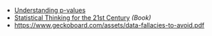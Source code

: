 - [Understanding p-values](https://hackernoon.com/explaining-p-values-with-puppies-af63d68005d0)
- [Statistical Thinking for the 21st Century](http://statsthinking21.org/) _(Book)_
- https://www.geckoboard.com/assets/data-fallacies-to-avoid.pdf
